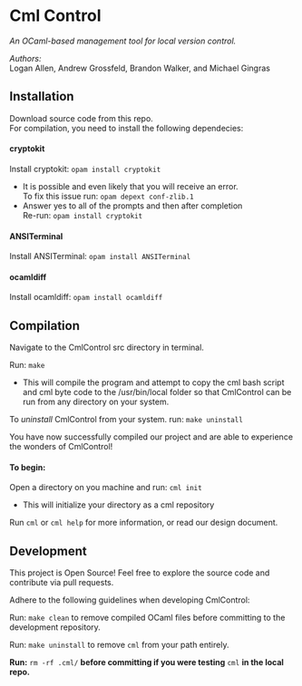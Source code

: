 # Cml Control

*An OCaml-based management tool for local version control.*

*Authors:* <br>
Logan Allen, Andrew Grossfeld, Brandon Walker, and Michael Gingras

## Installation
Download source code from this repo.  
For compilation, you need to install the following dependecies:

#### cryptokit

Install cryptokit: `opam install cryptokit`  
- It is possible and even likely that you will receive an error.  
To fix this issue run: `opam depext conf-zlib.1`  
- Answer yes to all of the prompts and then after completion  
Re-run: `opam install cryptokit`  


#### ANSITerminal

Install ANSITerminal: `opam install ANSITerminal`  


#### ocamldiff

Install ocamldiff: `opam install ocamldiff`  

## Compilation

Navigate to the CmlControl src directory in terminal.

Run: `make` <br>
- This will compile the program and attempt to copy the cml bash script and
cml byte code to the /usr/bin/local folder so that CmlControl can be run 
from any directory on your system.

To *uninstall* CmlControl from your system. run: `make uninstall`

You have now successfully compiled our project and are able to experience the wonders of CmlControl!

#### To begin:

Open a directory on you machine and run: `cml init`  
- This will initialize your directory as a cml repository

Run `cml` or `cml help` for more information, or read our design document.

## Development

This project is Open Source! Feel free to explore the source code and contribute via pull requests.

Adhere to the following guidelines when developing CmlControl:

Run: `make clean` to remove compiled OCaml files before committing to the development repository.

Run: `make uninstall` to remove `cml` from your path entirely.

**Run:** `rm -rf .cml/` **before committing if you were testing** `cml` **in the local repo.**
